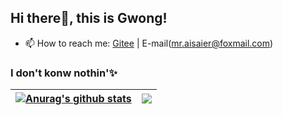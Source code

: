 ## Hi there👋, this is Gwong!
- 📫 How to reach me: [Gitee](https://gitee.com/ZGCloud) | E-mail(mr.aisaier@foxmail.com)
### I don't konw nothin'✨

| <a href="https://github.com/anuraghazra/github-readme-stats"><img align="center" src="https://github-readme-stats.vercel.app/api?username=zgcloud-zgy&show_icons=true&include_all_commits=true&theme=buefy&hide_border=true" alt="Anurag's github stats" /></a> | <a href="https://github.com/anuraghazra/github-readme-stats"><img align="center" src="https://github-readme-stats.vercel.app/api/top-langs/?username=zgcloud-zgy&layout=compact&theme=buefy&hide_border=true" /></a> |
| ------------- | ------------- |
<!--
**ZGCloud-ZGY/ZGCloud-ZGY** is a ✨ _special_ ✨ repository because its `README.md` (this file) appears on your GitHub profile.

Here are some ideas to get you started:

- 🔭 I’m currently working on ...
- 🌱 I’m currently learning ...
- 👯 I’m looking to collaborate on ...
- 🤔 I’m looking for help with ...
- 💬 Ask me about ...
- 📫 How to reach me: ...
- 😄 Pronouns: ...
- ⚡ Fun fact: ...

![](https://hit.yhype.me/github/profile?user_id=57290456)




-->
